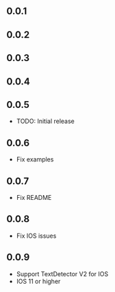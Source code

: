 ## 0.0.1
## 0.0.2
## 0.0.3
## 0.0.4
## 0.0.5

* TODO: Initial release

## 0.0.6
* Fix examples

## 0.0.7
* Fix README

## 0.0.8
* Fix IOS issues

## 0.0.9
* Support TextDetector V2 for IOS
* IOS 11 or higher  
